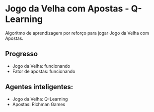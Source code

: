 # Jogo da Velha com Apostas - Q-Learning
Algoritmo de aprendizagem por reforço para jogar Jogo da Velha com Apostas.

## Progresso
- Jogo da Velha: funcionando
- Fator de apostas: funcionando
 
## Agentes inteligentes:
- Jogo da Velha: Q-Learning
- Apostas: Richman Games
